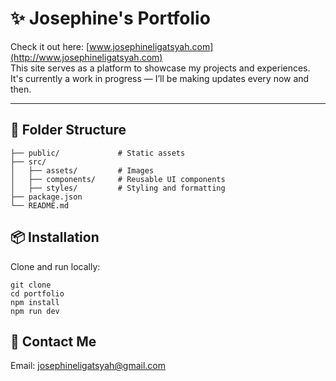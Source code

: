 # ✨ Josephine's Portfolio
Check it out here: [www.josephineligatsyah.com](http://www.josephineligatsyah.com)  
This site serves as a platform to showcase my projects and experiences.  
It's currently a work in progress — I’ll be making updates every now and then.

---

## 📁 Folder Structure

```text
├── public/             # Static assets  
├── src/  
│   ├── assets/         # Images  
│   ├── components/     # Reusable UI components  
│   ├── styles/         # Styling and formatting  
├── package.json  
└── README.md
```

## 📦 Installation
Clone and run locally:
```
git clone 
cd portfolio
npm install
npm run dev
```

## 📧 Contact Me 
Email: josephineligatsyah@gmail.com
